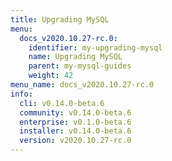 ```yaml
---
title: Upgrading MySQL
menu:
  docs_v2020.10.27-rc.0:
    identifier: my-upgrading-mysql
    name: Upgrading MySQL
    parent: my-mysql-guides
    weight: 42
menu_name: docs_v2020.10.27-rc.0
info:
  cli: v0.14.0-beta.6
  community: v0.14.0-beta.6
  enterprise: v0.1.0-beta.6
  installer: v0.14.0-beta.6
  version: v2020.10.27-rc.0
---
```


